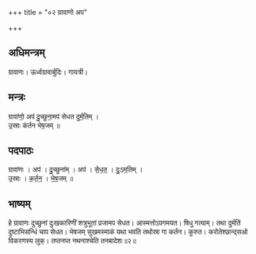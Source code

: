 +++
title = "०२ ग्रावाणो अप"

+++
## अधिमन्त्रम्
ग्रावाणः। ऊर्ध्वग्रावार्बुदिः। गायत्री।

## मन्त्रः
ग्रावा॑णो॒ अप॑ दु॒च्छुना॒मप॑ सेधत दुर्म॒तिम् ।  
उ॒स्राः क॑र्तन भेष॒जम् ॥

## पदपाठः
ग्रावा॑णः । अप॑ । दु॒च्छुना॑म् । अप॑ । से॒ध॒त॒ । दुः॒ऽम॒तिम् ।  
उ॒स्राः । क॒र्त॒न॒ । भे॒ष॒जम् ॥

## भाष्यम्
हे ग्रावाणः दुच्छुनां दुःखकारिणीं शत्रुभूतां प्रजामप सेधत। आस्मत्तोऽपगमयत। षिधु गत्याम्। तथा दुर्मतिं दुष्टाभिसन्धिं चाप सेधत। भेषजम् सुखमस्माकं यथा भवति तथोस्रा गा कर्तन। कुरुत। करोतेश्छान्द्सओ विकरणस्य लुक्। तप्तनप्त नथनाश्चेति तनबादेशः॥२॥